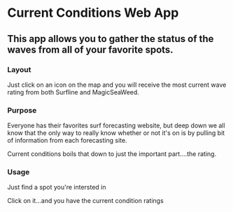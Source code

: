 # Current Conditions Web App

## This app allows you to gather the status of the waves from all of your favorite spots.

### Layout

Just click on an icon on the map and you will receive the most current wave rating from both Surfline and MagicSeaWeed.

### Purpose

Everyone has their favorites surf forecasting website, but deep down we all know that the only way to really know whether or not it's on is by pulling bit of information from each forecasting site.

Current conditions boils that down to just the important part....the rating. 

### Usage 

Just find a spot you're intersted in


Click on it...and you have the current condition ratings
